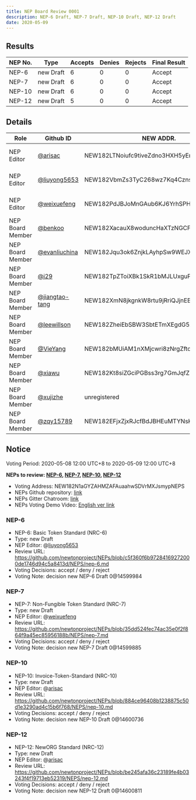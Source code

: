 ```yaml
---
title: NEP Board Review 0001
description: NEP-6 Draft, NEP-7 Draft, NEP-10 Draft, NEP-12 Draft
date: 2020-05-09
---
```


## Results

| NEP No. | Type      | Accepts | Denies | Rejects | Final Result |
| ------- | --------- | ------- | ------ | ------- | ------------ |
| NEP-6   | new Draft | 6       | 0      | 0       | Accept       |
| NEP-7   | new Draft | 6       | 0      | 0       | Accept       |
| NEP-10  | new Draft | 6       | 0      | 0       | Accept       |
| NEP-12  | new Draft | 5       | 0      | 0       | Accept       |

## Details

| Role             | Github ID                                          | NEW ADDR.                               | NEP-6                                                                                                                                     | NEP-7                                                                                                                                     | NEP-10                                                                                                                                    | NEP-12                                                                                                                                    |
| ---------------- | -------------------------------------------------- | --------------------------------------- | ----------------------------------------------------------------------------------------------------------------------------------------- | ----------------------------------------------------------------------------------------------------------------------------------------- | ----------------------------------------------------------------------------------------------------------------------------------------- | ----------------------------------------------------------------------------------------------------------------------------------------- |
| NEP Editor       | [@arisac](https://github.com/arisac)               | NEW182LTNoiufc9tiveZdno3HXH5yEmUURKUiac |                                                                                                                                           |                                                                                                                                           | new Draft [View on NewExplorer](https://explorer.newtonproject.org/tx/0x769e2c5666ceb02e883183100b43353fba789282c04505cd368175914d9585b7) | new Draft [View on NewExplorer](https://explorer.newtonproject.org/tx/0x9eb26935cb6f76adc078af9c042ef6928d1ca73c7e2a1ddb694ff0422cd71aad) |
| NEP Editor       | [@liuyong5653](https://github.com/liuyong5653)     | NEW182VbmZs3TyC268wz7Kq4Cznssv7WzRPDq7j | new Draft [View on NewExplorer](https://explorer.newtonproject.org/tx/0x42e7732ffdd859a5c76b82773e6ce6c9a9e3694b1893d1577a212c4c37e746b0) |                                                                                                                                           |                                                                                                                                           |                                                                                                                                           |
| NEP Editor       | [@weixuefeng](https://github.com/weixuefeng)       | NEW182PdJBJoMnGAub6KJ6YrhSPHWrFE9RSBmGE |                                                                                                                                           | new Draft [View on NewExplorer](https://explorer.newtonproject.org/tx/0xe4f9c9bcb66b0dbb438ab5f0d012b519fca9227e25535b1b30adaed25ef175e5) |                                                                                                                                           |                                                                                                                                           |
| NEP Board Member | [@benkoo](https://github.com/benkoo)               | NEW182XacauX8woduncHaXTzNGCFnk7B15z34hi |                                                                                                                                           |                                                                                                                                           |                                                                                                                                           |                                                                                                                                           |
| NEP Board Member | [@evanliuchina](https://github.com/evanliuchina)   | NEW182Jqu3ok6ZnjkLAyhpSw9WEJXhEwUYX4jLR | Accept [View on NewExplorer](https://explorer.newtonproject.org/tx/0xe7ccacb041eb4c87de58312136fdf8e64dbe940ad57a593a07200d122cf6550f)    | Accept [View on NewExplorer](https://explorer.newtonproject.org/tx/0xdd6530abb8d71d88a33c6332f7cd776df854fc7b20e43ae2840772f438c70d23)    | Accept [View on NewExplorer](https://explorer.newtonproject.org/tx/0xf20da46d7db14d883f7896da55779924ff710465eab569da3a9233ecbfe1e3c2)    | Accept [View on NewExplorer](https://explorer.newtonproject.org/tx/0x2590e2b6ed35eecba6867d158e71e5144a506bca66ed7ee3668c3b4dadcfe887)    |
| NEP Board Member | [@i29](https://github.com/i29)                     | NEW182TpZToiXBk1SkR1bMJLUxguPxFsZciz123 | Accept [View on NewExplorer](https://explorer.newtonproject.org/tx/0x602d8794aef6a428ee36d4961ae271088eb6eabeebdef2e189c191dabaf9cd79)    | Accept [View on NewExplorer](https://explorer.newtonproject.org/tx/0x8b05d2d95a03ae42605e334779cdbe7a4c820bd63094d0e87d2b047d85ab46e6)    | Accept [View on NewExplorer](https://explorer.newtonproject.org/tx/0x531cc8cdb8c6e2e4ea4208b820613d21e14635be91ad9037380866e0c12f1b57)    | Accept [View on NewExplorer](https://explorer.newtonproject.org/tx/0x608d4466c74107a90eb36b6c6186bced5b6c31ac20a8bf4c4a5ef04fa06b8988)    |
| NEP Board Member | [@jiangtao-tang](https://github.com/jiangtao-tang) | NEW182XmN8jkgnkW8rtu9jRriQJjnEBXSbZZuHJ | Accept [View on NewExplorer](https://explorer.newtonproject.org/tx/0xd680505e0086e1fdceb1e3c8fa2cbd8830e3c21b65245553bc1ca6578b719c82)    | Accept [View on NewExplorer](https://explorer.newtonproject.org/tx/0xa3c9dbb2b0bc22548bec1e95cb7ec040c552766520b78a6d17b74d1d874f2449)    | Accept [View on NewExplorer](https://explorer.newtonproject.org/tx/0x302a133e42f56672eca661d7ab55d819813a0fe0ccbbd061ff66b219bcf9da9c)    | Accept [View on NewExplorer](https://explorer.newtonproject.org/tx/0xba93130e7dc92737bd53e093c49d08f15065cf7b05040996cc3a722f3af72443)    |
| NEP Board Member | [@leewillson](https://github.com/leewillson)       | NEW182ZheiEbSBW3SbtETmXEgdG5X9GvFuLRun2 | Accept [View on NewExplorer](https://explorer.newtonproject.org/tx/0x1b39cd6e55cd02c9238965ab26104428fa4a2591b224b86673b920fe156e9925)    | Accept [View on NewExplorer](https://explorer.newtonproject.org/tx/0xe118e19c6636ac6c1188c65f519df33b47b7b7cd62ecfe5777fa2c7285c98fbe)    | Accept [View on NewExplorer](https://explorer.newtonproject.org/tx/0x1b82f0e15699b62448afa6b725bbd85e7694ed418f602e6d0d7b3ff449ad7694)    | Accept [View on NewExplorer](https://explorer.newtonproject.org/tx/0xc946117387fec524afe71dbc0d1b564582e0c588c8a03f27e9a1e21e13555bd9)    |
| NEP Board Member | [@VieYang](https://github.com/VieYang)             | NEW182bMUiAM1nXMjcwri8zNrgZftcnPJc1uVie | Accept [View on NewExplorer](https://explorer.newtonproject.org/tx/0xc4140f989d546b08ae1b88b475182d8c4d7ce226778123bb3e7419f96dc9df16)    | Accept [View on NewExplorer](https://explorer.newtonproject.org/tx/0x3adc70ba8d88aca14893b8f0974a1b4381e5449812ca2f928c3d53706c5d4842)    | Accept [View on NewExplorer](https://explorer.newtonproject.org/tx/0x00b349d73bcdec3bf02f1d7c8f9be664635996b1e36b88cc4bd88eae9e177404)    | Accept [View on NewExplorer](https://explorer.newtonproject.org/tx/0xfbe1ff099c930e233893941dc1dbfa99f1ff5936b5b09f2a2b9cc0efc2aa5561)    |
| NEP Board Member | [@xiawu](https://github.com/xiawu)                 | NEW182Kt8siZGciPGBss3rg7GmJqfZ7CUafVUHH |                                                                                                                                           |                                                                                                                                           |                                                                                                                                           |                                                                                                                                           |
| NEP Board Member | [@xujizhe](https://github.com/xujizhe)             | unregistered                            |                                                                                                                                           |                                                                                                                                           |                                                                                                                                           |                                                                                                                                           |
| NEP Board Member | [@zqy15789](https://github.com/zqy15789)           | NEW182EFjxZjxRJcfBdJBHEuMTYNsK7RLTFeiiJ | Accept [View on NewExplorer](https://explorer.newtonproject.org/tx/0x66bfe8985e22000b829a612b324fd44994daa94bfa1618bebb8de21f6635c6f1)    | Accept [View on NewExplorer](https://explorer.newtonproject.org/tx/0x5520cf81571b7e2545cb38d5101aeac941b5aeaa2e614668090a2d11a646e9c2)    | Accept [View on NewExplorer](https://explorer.newtonproject.org/tx/0x1f1bd63b459a1a9c6fb8a218d65fd35b9cf844679f900744c9b7845e03015e5f)    |                                                                                                                                           |

## Notice

Voting Period: 2020-05-08 12:00 UTC+8 to 2020-05-09 12:00 UTC+8

**NEPs to review: [NEP-6](#nep-6), [NEP-7](#nep-7), [NEP-10](#nep-10), [NEP-12](#nep-12)**

- Voting Address: NEW182N1aGYZAHMZAFAuaahwSDVrMXJsmypNEPS
- NEPs Github repository: [link](https://github.com/newtonproject/NEPs)
- NEPs Gitter Chatroom: [link](https://gitter.im/newtonproject/NEPs)
- NEPs Voting Demo Video: [English ver link](https://s3.ap-east-1.amazonaws.com/f.d.w.newton.bio/v/nep-voting-demo-01-en.mp4)

### NEP-6

- NEP-6: Basic Token Standard (NRC-6)
- Type: new Draft
- NEP Editor: @[liuyong5653](https://github.com/liuyong5653)
- Review URL: https://github.com/newtonproject/NEPs/blob/c5f360f6b97284169272000de1746d94c5a8413d/NEPS/nep-6.md
- Voting Decisions: accept / deny / reject
- Voting Note:
  decision new NEP-6 Draft 0@14599984

### NEP-7

- NEP-7: Non-Fungible Token Standard (NRC-7)
- Type: new Draft
- NEP Editor: @[weixuefeng](https://github.com/weixuefeng)
- Review URL: https://github.com/newtonproject/NEPs/blob/35dd524fec74ac35e0f2f864f9a45ec85956188b/NEPS/nep-7.md
- Voting Decisions: accept / deny / reject
- Voting Note:
  decision new NEP-7 Draft 0@14599885

### NEP-10

- NEP-10: Invoice-Token-Standard (NRC-10)
- Type: new Draft
- NEP Editor: @[arisac](https://github.com/arisac)
- Review URL: https://github.com/newtonproject/NEPs/blob/884ce96408b1238875c50d1e3290ad4c15b6f768/NEPS/nep-10.md
- Voting Decisions: accept / deny / reject
- Voting Note:
  decision new NEP-10 Draft 0@14600736

### NEP-12

- NEP-12: NewORG Standard (NRC-12)
- Type: new Draft
- NEP Editor: @[arisac](https://github.com/arisac)
- Review URL: https://github.com/newtonproject/NEPs/blob/be245afa36c23189fe4b03243f4f19713eb52319/NEPS/nep-12.md
- Voting Decisions: accept / deny / reject
- Voting Note:
  decision new NEP-12 Draft 0@14600811
